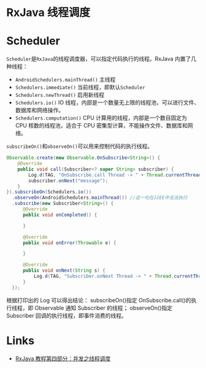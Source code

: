 # RxJava 线程调度

# Scheduler

`Scheduler`是`RxJava`的线程调度器，可以指定代码执行的线程。RxJava 内置了几种线程：

- `AndroidSchedulers.mainThread()` 主线程
- `Schedulers.immediate()` 当前线程，即默认`Scheduler`
- `Schedulers.newThread()` 启用新线程
- `Schedulers.io()` IO 线程，内部是一个数量无上限的线程池，可以进行文件、数据库和网络操作。
- `Schedulers.computation()` CPU 计算用的线程，内部是一个数目固定为 CPU 核数的线程池，适合于 CPU 密集型计算，不能操作文件、数据库和网络。

`subscribeOn()`和`observeOn()`可以用来控制代码的执行线程。

```java
Observable.create(new Observable.OnSubscribe<String>() {
    @Override
    public void call(Subscriber<? super String> subscriber) {
        Log.d(TAG, "OnSubscribe.call Thread -> " + Thread.currentThread().getName());
        subscriber.onNext("message");
    }
}).subscribeOn(Schedulers.io())
  .observeOn(AndroidSchedulers.mainThread()) //这一句在J2EE中无法执行
  .subscribe(new Subscriber<String>() {
      @Override
      public void onCompleted() {

      }

      @Override
      public void onError(Throwable e) {

      }

      @Override
      public void onNext(String s) {
          Log.d(TAG, "Subscriber.onNext Thread -> " + Thread.currentThread().getName());
      }
  });
```

根据打印出的 Log 可以得出结论：
subscribeOn()指定 OnSubscribe.call()的执行线程，即 Observable 通知 Subscriber 的线程；
observeOn()指定 Subscriber 回调的执行线程，即事件消费的线程。

# Links

- [RxJava 教程第四部分：并发之线程调度](http://www.tuicool.com/articles/eI3yUv6)
